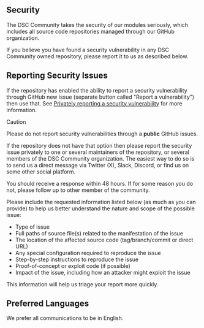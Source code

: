 ## Security

The DSC Community takes the security of our modules seriously, which
includes all source code repositories managed through our GitHub organization.

If you believe you have found a security vulnerability in any DSC Community
owned repository, please report it to us as described below.

## Reporting Security Issues

If the repository has enabled the ability to report a security vulnerability
through GitHub new issue (separate button called "Report a vulnerability")
then use that. See [Privately reporting a security vulnerability](https://docs.github.com/en/code-security/security-advisories/guidance-on-reporting-and-writing-information-about-vulnerabilities/privately-reporting-a-security-vulnerability)
for more information.

> [!CAUTION]
> Please do not report security vulnerabilities through a **public** GitHub issues.

If the repository does not have that option then please
report the security issue privately to one or several maintainers of the
repository, or several members of the DSC Community organization. The
easiest way to do so is to send us a direct message via Twitter (X),
Slack, Discord, or find us  on some other social platform.

You should receive a response within 48 hours. If for some reason you do not,
please follow up to other member of the community.

Please include the requested information listed below (as much as you can
provide) to help us better understand the nature and scope of the possible issue:

  * Type of issue
  * Full paths of source file(s) related to the manifestation of the issue
  * The location of the affected source code (tag/branch/commit or direct URL)
  * Any special configuration required to reproduce the issue
  * Step-by-step instructions to reproduce the issue
  * Proof-of-concept or exploit code (if possible)
  * Impact of the issue, including how an attacker might exploit the issue

This information will help us triage your report more quickly.

## Preferred Languages

We prefer all communications to be in English.
